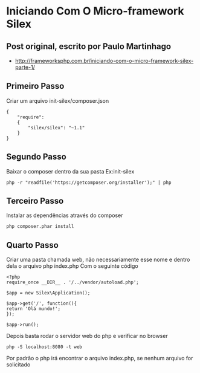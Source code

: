 Iniciando Com O Micro-framework Silex
=====================================

Post original, escrito por Paulo Martinhago
-------------------------------------------

- http://frameworksphp.com.br/iniciando-com-o-micro-framework-silex-parte-1/

Primeiro Passo
--------------

Criar um arquivo init-silex/composer.json

    {
		"require": 
		{
			"silex/silex": "~1.1"
		}
	}

Segundo Passo
-------------

Baixar o composer dentro da sua pasta Ex:init-silex

    php -r "readfile('https://getcomposer.org/installer');" | php

Terceiro Passo
--------------

Instalar as dependências através do composer

    php composer.phar install

Quarto Passo
------------

Criar uma pasta chamada web, não necessariamente esse nome e dentro dela o arquivo php index.php
Com o seguinte código

    <?php
	require_once __DIR__ . '/../vendor/autoload.php';
	 
	$app = new Silex\Application();
	 
	$app->get('/', function(){
	return 'Olá mundo!';
	});
	 
	$app->run();

Depois basta rodar o servidor web do php e verificar no browser

    php -S localhost:8080 -t web

Por padrão o php irá encontrar o arquivo index.php, se nenhum arquivo for solicitado    



